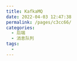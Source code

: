 ```yaml
---
title: KafkaMQ
date: 2022-04-03 12:47:38
permalink: /pages/c3cc66/
categories:
  - 后端
  - 消息队列
tags:
  - 
---
```

